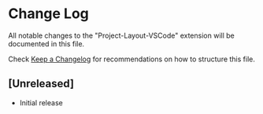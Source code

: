# Change Log

All notable changes to the "Project-Layout-VSCode" extension will be documented in this file.

Check [Keep a Changelog](http://keepachangelog.com/) for recommendations on how to structure this file.

## [Unreleased]

- Initial release